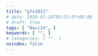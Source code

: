 ```yaml
---
title: "gfx1011"
# date: 2020-02-24T09:55:07+09:00
# draft: true
tags: [ "Navi14", ]
keywords: [ "", ]
# categories: [ "", ]
noindex: false
---
```


